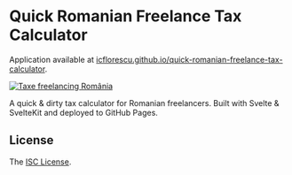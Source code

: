 # Quick Romanian Freelance Tax Calculator

Application available at [icflorescu.github.io/quick-romanian-freelance-tax-calculator](https://icflorescu.github.io/quick-romanian-freelance-tax-calculator/).

[![Taxe freelancing România](https://user-images.githubusercontent.com/581999/194133281-2c5ac74e-ca62-46c0-be9d-e35cf34a3d58.png)](https://icflorescu.github.io/quick-romanian-freelance-tax-calculator/)

A quick & dirty tax calculator for Romanian freelancers.
Built with Svelte & SvelteKit and deployed to GitHub Pages.

## License

The [ISC License](https://github.com/icflorescu/quick-romanian-freelance-tax-calculator/blob/master/LICENSE).

